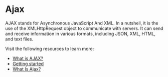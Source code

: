 # Ajax

AJAX stands for Asynchronous JavaScript And XML. In a nutshell, it is the use of the XMLHttpRequest object to communicate with servers. It can send and receive information in various formats, including JSON, XML, HTML, and text files.

Visit the following resources to learn more:

- [What is AJAX?](https://www.w3schools.com/whatis/whatis_ajax.asp)
- [Getting started](https://developer.mozilla.org/en-US/docs/Web/Guide/AJAX/Getting_Started)
- [What Is Ajax?](https://www.youtube.com/watch?v=3l13qGLTgNw)
